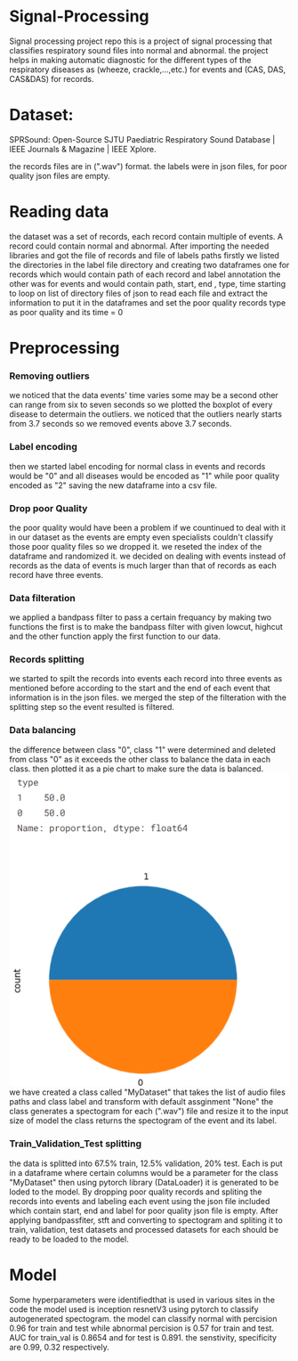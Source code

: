 # Signal-Processing
Signal processing project repo
this is a project of signal processing that classifies respiratory sound files into normal and abnormal.
the project helps in making automatic diagnostic for the different types of the respiratory diseases as (wheeze, crackle,...,etc.) for events and (CAS, DAS, CAS&DAS) for records.
# Dataset:
SPRSound: Open-Source SJTU Paediatric Respiratory Sound Database | IEEE Journals & Magazine | IEEE Xplore.

the records files are in (".wav") format. 
the labels were in json files, for poor quality json files are empty. 
# Reading data
the dataset was a set of records, each record contain multiple of events. A record could contain normal and abnormal.
After importing the needed libraries and got the file of records and file of labels paths 
firstly we listed the directories in the label file directory and creating two dataframes one for records which would contain path of each record and label annotation the other was for events and would contain path, start, end , type, time 
starting to loop on list of directory files of json to read each file and extract the information to put it in the dataframes and set the poor quality records type as poor quality and its time = 0 
# Preprocessing
### Removing outliers
we noticed that the data events' time varies some may be a second other can range from six to seven seconds so we plotted the boxplot of every disease to determain the outliers. we noticed that the outliers nearly starts from 3.7 seconds so we removed events above 3.7 seconds.
### Label encoding
then we started label encoding for normal class in events and records would be "0" and all diseases would be encoded as "1" while poor quality encoded as "2" saving the new dataframe into a csv file.
### Drop poor Quality
the poor quality would have been a problem if we countinued to deal with it in our dataset as the events are empty even specialists couldn't classify those poor quality files so we dropped it.
we reseted the index of the dataframe and randomized it.
we decided on dealing with events instead of records as the data of events is much larger than that of records as each record have three events. 
### Data filteration
we applied a bandpass filter to pass a certain frequancy by making two functions the first is to make the bandpass filter with given lowcut, highcut and the other function apply the first function to our data.
### Records splitting
we started to spilt the records into events each record into three events as mentioned before according to the start and the end of each event that information is in the json files. we merged the step of the filteration with the splitting step so the event resulted is filtered. 
### Data balancing
 the difference between class "0", class "1" were determined and deleted from class "0" as it exceeds the other class to balance the data in each class. then plotted it as a pie chart to make sure the data is balanced.
<img src="https://github.com/SalmaSameh02/Signal-Processing/blob/e7d0cc5f1a9d1971af96b8659d406cb1c05b8d11/chart%20for%20data%20after%20balancing.png">
we have created a class called "MyDataset" that takes the list of audio files paths and class label and transform with default assginment "None" the class generates a spectogram for each (".wav") file and resize it to the input size of model the class returns the spectogram of the event and its label.
### Train_Validation_Test splitting
the data is splitted into 67.5% train, 12.5% validation, 20% test. Each is put in a dataframe where certain columns would be a parameter for the class "MyDataset" then using pytorch library (DataLoader) it is generated to be loded to the model.
By dropping poor quality records and spliting the records into events and labeling each event using the json file included which contain start, end and label for poor quality json file is empty. After applying bandpassfiter, stft and converting to spectogram and spliting it to train, validation, test datasets and processed datasets for each should be ready to be loaded to the model.
# Model
Some hyperparameters were identifiedthat is used in various sites in the code
the model used is inception resnetV3 using pytorch to classify autogenerated spectogram.
the model can classify normal with percision 0.96 for train and test while abnormal percision is 0.57 for train and test.
AUC for train_val is 0.8654 and for test is 0.891.
the senstivity, specificity are 0.99, 0.32 respectively.

